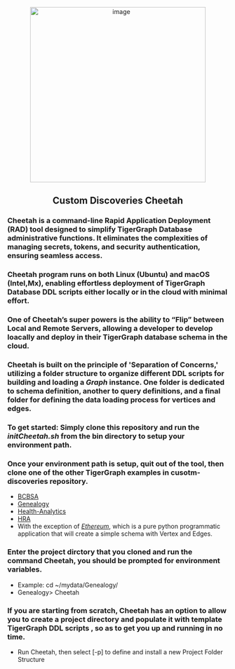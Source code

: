 <p align="center">
<img width="400" alt="image" src="https://github.com/user-attachments/assets/176b28d4-e720-48c9-aab9-d341976974eb">
</p>


<h2>
<p align="center">Custom Discoveries Cheetah</p>
</h2>

### Cheetah is a command-line Rapid Application Deployment (RAD) tool designed to simplify TigerGraph Database administrative functions. It eliminates the complexities of managing secrets, tokens, and security authentication, ensuring seamless access. 

### Cheetah program runs on both Linux (Ubuntu) and macOS (Intel,Mx), enabling effortless deployment of TigerGraph Database DDL scripts either locally or in the cloud with minimal effort.

### One of Cheetah’s super powers is the ability to “Flip” between Local and Remote Servers, allowing a developer to develop loacally and deploy in their TigerGraph database schema in the cloud.

### Cheetah is built on the principle of 'Separation of Concerns,' utilizing a folder structure to organize different DDL scripts for building and loading a *Graph* instance. One folder is dedicated to schema definition, another to query definitions, and a final folder for defining the data loading process for vertices and edges.

### To get started: Simply clone this repository and run the *initCheetah.sh* from the bin directory to setup your environment path.
### Once your environment path is setup, quit out of the tool, then clone one of the other TigerGraph examples in cusotm-discoveries repository.
  - [BCBSA](https://github.com/custom-discoveries/BCBSA)
  - [Genealogy](https://github.com/custom-discoveries/Genealogy)
  - [Health-Analytics](https://github.com/custom-discoveries/Health-Analytics)
  - [HRA](https://github.com/custom-discoveries/HRA)
  - With the exception of [*Ethereum*](https://github.com/custom-discoveries/Ethereum), which is a pure python programmatic application that will create a simple schema with Vertex and Edges.

### Enter the project dirctory that you cloned and run the command Cheetah, you should be prompted for environment variables.
  - Example: cd ~/mydata/Genealogy/
  - Genealogy> Cheetah
### If you are starting from scratch, Cheetah has an option to allow you to create a project directory and populate it with template TigerGraph DDL scripts , so as to get you up and running in no time.
  - Run Cheetah, then select [-p] to define and install a new Project Folder Structure
